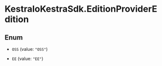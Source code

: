 # KestraIoKestraSdk.EditionProviderEdition

## Enum


* `OSS` (value: `"OSS"`)

* `EE` (value: `"EE"`)


